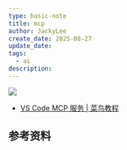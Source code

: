 ```yaml
---
type: basic-note
title: mcp
author: JackyLee
create_date: 2025-08-27
update_date:
tags:
  - ai
description:
---
```


![](https://www.runoob.com/wp-content/uploads/2025/08/usb-c-example-mcp-servers-from-norah-sakal-blog.png)

- [VS Code MCP 服务 | 菜鸟教程](https://www.runoob.com/vscode/vscode-mcp-servers.html)

## 参考资料
